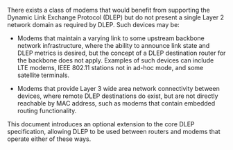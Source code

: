 
There exists a class of modems that would benefit from supporting the 
Dynamic Link Exchange Protocol (DLEP) but do not present a
single Layer 2 network domain as required by DLEP. Such devices may be:

* Modems that maintain a varying link to some upstream backbone network
  infrastructure, where the ability to announce link state and DLEP
  metrics is desired, but the concept of a DLEP destination router for
  the backbone does not apply. Examples of such devices can include LTE
  modems, IEEE 802.11 stations not in ad-hoc mode, and some satellite
  terminals.

* Modems that provide Layer 3 wide area network connectivity between
  devices, where remote DLEP destinations do exist, but are not
  directly reachable by MAC address, such as modems that contain embedded 
  routing functionality.

This document introduces an optional extension to the core DLEP specification,
allowing DLEP to be used between routers and modems that operate either of these ways.
